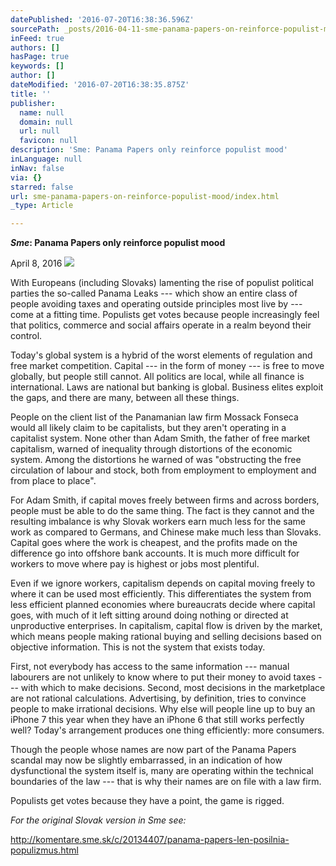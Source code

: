 ```yaml
---
datePublished: '2016-07-20T16:38:36.596Z'
sourcePath: _posts/2016-04-11-sme-panama-papers-on-reinforce-populist-mood.md
inFeed: true
authors: []
hasPage: true
keywords: []
author: []
dateModified: '2016-07-20T16:38:35.875Z'
title: ''
publisher:
  name: null
  domain: null
  url: null
  favicon: null
description: 'Sme: Panama Papers only reinforce populist mood'
inLanguage: null
inNav: false
via: {}
starred: false
url: sme-panama-papers-on-reinforce-populist-mood/index.html
_type: Article

---
```

_**Sme**_**: Panama Papers only reinforce populist mood**

April 8, 2016
![](https://s3-us-west-2.amazonaws.com/the-grid-img/p/aa8902d02e30b96cd5d3ee81d2ba427ba90a1fa3.jpg)

With Europeans (including Slovaks) lamenting the rise of populist political parties the so-called Panama Leaks --- which show an entire class of people avoiding taxes and operating outside principles most live by --- come at a fitting time. Populists get votes because people increasingly feel that politics, commerce and social affairs operate in a realm beyond their control.

Today's global system is a hybrid of the worst elements of regulation and free market competition. Capital --- in the form of money --- is free to move globally, but people still cannot. All politics are local, while all finance is international. Laws are national but banking is global. Business elites exploit the gaps, and there are many, between all these things.

People on the client list of the Panamanian law firm Mossack Fonseca would all likely claim to be capitalists, but they aren't operating in a capitalist system. None other than Adam Smith, the father of free market capitalism, warned of inequality through distortions of the economic system. Among the distortions he warned of was "obstructing the free circulation of labour and stock, both from employment to employment and from place to place".

For Adam Smith, if capital moves freely between firms and across borders, people must be able to do the same thing. The fact is they cannot and the resulting imbalance is why Slovak workers earn much less for the same work as compared to Germans, and Chinese make much less than Slovaks. Capital goes where the work is cheapest, and the profits made on the difference go into offshore bank accounts. It is much more difficult for workers to move where pay is highest or jobs most plentiful.

Even if we ignore workers, capitalism depends on capital moving freely to where it can be used most efficiently. This differentiates the system from less efficient planned economies where bureaucrats decide where capital goes, with much of it left sitting around doing nothing or directed at unproductive enterprises. In capitalism, capital flow is driven by the market, which means people making rational buying and selling decisions based on objective information. This is not the system that exists today.

First, not everybody has access to the same information --- manual labourers are not unlikely to know where to put their money to avoid taxes --- with which to make decisions. Second, most decisions in the marketplace are not rational calculations. Advertising, by definition, tries to convince people to make irrational decisions. Why else will people line up to buy an iPhone 7 this year when they have an iPhone 6 that still works perfectly well? Today's arrangement produces one thing efficiently: more consumers.

Though the people whose names are now part of the Panama Papers scandal may now be slightly embarrassed, in an indication of how dysfunctional the system itself is, many are operating within the technical boundaries of the law --- that is why their names are on file with a law firm.

Populists get votes because they have a point, the game is rigged.

_For the original Slovak version in Sme see:_

http://komentare.sme.sk/c/20134407/panama-papers-len-posilnia-populizmus.html